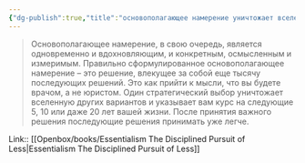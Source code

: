 ```yaml
---
{"dg-publish":true,"title":"основополагающее намерение уничтожает вселенную других вариантов","tags":["quotes"],"date":"2023-12-01T20:28:49+03:00","modified_at":"2023-12-13T10:33:58+03:00","alias":"основополагающее намерение уничтожает вселенную других вариантов","dg-path":"/quotes/202312012028.md","permalink":"/quotes/202312012028/","dgPassFrontmatter":true}
---
```



> Основополагающее намерение, в свою очередь, является одновременно и вдохновляющим, и конкретным, осмысленным и измеримым. Правильно сформулированное основополагающее намерение – это решение, влекущее за собой еще тысячу последующих решений. Это как прийти к мысли, что вы будете врачом, а не юристом. Один стратегический выбор уничтожает вселенную других вариантов и указывает вам курс на следующие 5, 10 или даже 20 лет вашей жизни. После принятия важного решения последующие решения принимать уже легче.

Link:: [[Openbox/books/Essentialism The Disciplined Pursuit of Less|Essentialism The Disciplined Pursuit of Less]]
